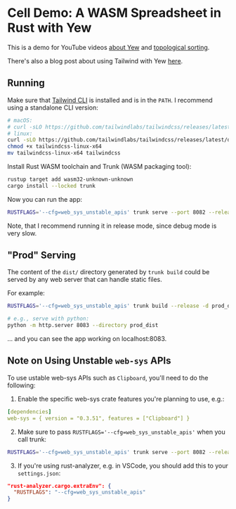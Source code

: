 # Cell Demo: A WASM Spreadsheet in Rust with Yew

This is a demo for YouTube videos [about Yew](https://youtu.be/1WHJqz0CHBw)
and [topological sorting](https://youtu.be/HS8-1Obn87M).

There's also a blog post about using Tailwind with Yew [here](https://lakret.net/blog/2023-03-10-tailwind-with-yew).

## Running

Make sure that [Tailwind CLI](https://tailwindcss.com/docs/installation) is installed and is in the `PATH`.
I recommend using a standalone CLI version:

```sh
# macOS:
# curl -sLO https://github.com/tailwindlabs/tailwindcss/releases/latest/download/tailwindcss-macos-arm64
# linux:
curl -sLO https://github.com/tailwindlabs/tailwindcss/releases/latest/download/tailwindcss-linux-x64
chmod +x tailwindcss-linux-x64
mv tailwindcss-linux-x64 tailwindcss
```

Install Rust WASM toolchain and Trunk (WASM packaging tool):

```sh
rustup target add wasm32-unknown-unknown
cargo install --locked trunk
```

Now you can run the app:

```sh
RUSTFLAGS='--cfg=web_sys_unstable_apis' trunk serve --port 8082 --release
```

Note, that I recommend running it in release mode, since debug mode is very slow.

## "Prod" Serving

The content of the `dist/` directory generated by `trunk build`
could be served by any web server that can handle static files.

For example:

```sh
RUSTFLAGS='--cfg=web_sys_unstable_apis' trunk build --release -d prod_dist

# e.g., serve with python:
python -m http.server 8083 --directory prod_dist
```

... and you can see the app working on localhost:8083.

## Note on Using Unstable `web-sys` APIs

To use ustable web-sys APIs such as `Clipboard`, you'll need to do the following:

1. Enable the specific web-sys crate features you're planning to use, e.g.:

```yaml
[dependencies]
web-sys = { version = "0.3.51", features = ["Clipboard"] }
```

2. Make sure to pass `RUSTFLAGS='--cfg=web_sys_unstable_apis'` when you call trunk:

```sh
RUSTFLAGS='--cfg=web_sys_unstable_apis' trunk serve --port 8082 --release
```

3. If you're using rust-analyzer, e.g. in VSCode, you should add this to your `settings.json`:

```json
"rust-analyzer.cargo.extraEnv": {
  "RUSTFLAGS": "--cfg=web_sys_unstable_apis"
}
```
